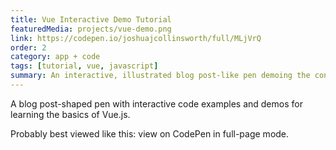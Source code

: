 ```yaml
---
title: Vue Interactive Demo Tutorial
featuredMedia: projects/vue-demo.png
link: https://codepen.io/joshuajcollinsworth/full/MLjVrQ
order: 2
category: app + code
tags: [tutorial, vue, javascript]
summary: An interactive, illustrated blog post-like pen demoing the concepts of Vue JS.
---
```


A blog post-shaped pen with interactive code examples and demos for learning the basics of Vue.js.

Probably best viewed like this: view on CodePen in full-page mode.
